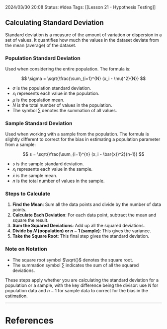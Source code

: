 2024/03/30 20:08
Status: #idea
Tags: [[Lesson 21 - Hypothesis Testing]]

## Calculating Standard Deviation

Standard deviation is a measure of the amount of variation or dispersion in a set of values. It quantifies how much the values in the dataset deviate from the mean (average) of the dataset.

### Population Standard Deviation

Used when considering the entire population. The formula is:

$$
\sigma = \sqrt{\frac{\sum_{i=1}^{N} (x_i - \mu)^2}{N}}
$$

- $\sigma$ is the population standard deviation.
- $x_i$ represents each value in the population.
- $\mu$ is the population mean.
- $N$ is the total number of values in the population.
- The symbol $\sum$ denotes the summation of all values.

### Sample Standard Deviation

Used when working with a sample from the population. The formula is slightly different to correct for the bias in estimating a population parameter from a sample:

$$
s = \sqrt{\frac{\sum_{i=1}^{n} (x_i - \bar{x})^2}{n-1}}
$$

- $s$ is the sample standard deviation.
- $x_i$ represents each value in the sample.
- $\bar{x}$ is the sample mean.
- $n$ is the total number of values in the sample.

### Steps to Calculate

1. **Find the Mean**: Sum all the data points and divide by the number of data points.
2. **Calculate Each Deviation**: For each data point, subtract the mean and square the result.
3. **Sum the Squared Deviations**: Add up all the squared deviations.
4. **Divide by $N$ (population) or $n-1$ (sample)**: This gives the variance.
5. **Take the Square Root**: This final step gives the standard deviation.

### Note on Notation

- The square root symbol $\sqrt{}$ denotes the square root.
- The summation symbol $\sum$ indicates the sum of all the squared deviations.

These steps apply whether you are calculating the standard deviation for a population or a sample, with the key difference being the divisor: use $N$ for population data and $n-1$ for sample data to correct for the bias in the estimation.








---
# References
